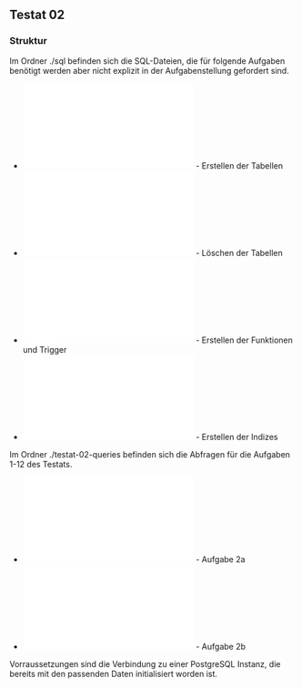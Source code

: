 ## Testat 02 

### Struktur 

Im Ordner ./sql befinden sich die SQL-Dateien, die für folgende Aufgaben benötigt werden aber nicht explizit in der Aufgabenstellung gefordert sind.
- ![create_tables.sql](sql/create_tables.sql) - Erstellen der Tabellen
- ![drop_tables.sql](sql/drop_tables.sql) - Löschen der Tabellen
- ![functions_triggers.sql](sql/functions_triggers.sql) - Erstellen der Funktionen und Trigger
- ![indeces.sql](sql/indeces.sql) - Erstellen der Indizes

Im Ordner ./testat-02-queries befinden sich die Abfragen für die Aufgaben 1-12 des Testats.
- ![2a_queries.sql](testat-02-queries/2a_queries.sql) - Aufgabe 2a
- ![2b_calculate_average_ratings.sql](testat-02-queries/2b_calculate_average_ratings.sql) - Aufgabe 2b

Vorraussetzungen sind die Verbindung zu einer PostgreSQL Instanz, die bereits mit den passenden Daten initialisiert worden ist.